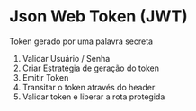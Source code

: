 # Json Web Token (JWT)
Token gerado por uma palavra secreta

1. Validar Usuário / Senha
2. Criar Estratégia de geração do token
3. Emitir Token
4. Transitar o token através do header
5. Validar token e liberar a rota protegida

